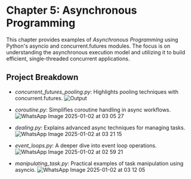 # Chapter 5: Asynchronous Programming

This chapter provides examples of *Asynchronous Programming* using Python's asyncio and concurrent.futures modules. The focus is on understanding the asynchronous execution model and utilizing it to build efficient, single-threaded concurrent applications.

## Project Breakdown
- *concurrent_futures_pooling.py*: Highlights pooling techniques with concurrent.futures.
  ![Output](https://github.com/user-attachments/assets/f249f9ee-2d0d-44dd-98eb-ff00adad6833)
  
- *coroutine.py*: Simplifies coroutine handling in async workflows.
  ![WhatsApp Image 2025-01-02 at 03 05 27](https://github.com/user-attachments/assets/ed510365-7c66-4413-997e-cb051a4e3642)

- *dealing.py*: Explains advanced async techniques for managing tasks.
  ![WhatsApp Image 2025-01-02 at 03 21 15](https://github.com/user-attachments/assets/8df9f9bc-fcaa-4ddc-9db5-ca6f3c886859)

- *event_loops.py*: A deeper dive into event loop operations.
  ![WhatsApp Image 2025-01-02 at 02 59 21](https://github.com/user-attachments/assets/13df7600-1c34-4d37-b8f4-b58e82dfb17c)

- *manipulating_task.py*: Practical examples of task manipulation using asyncio.
  ![WhatsApp Image 2025-01-02 at 03 12 05](https://github.com/user-attachments/assets/322842bc-bf59-4c36-8d78-c95d7a1f234d)

